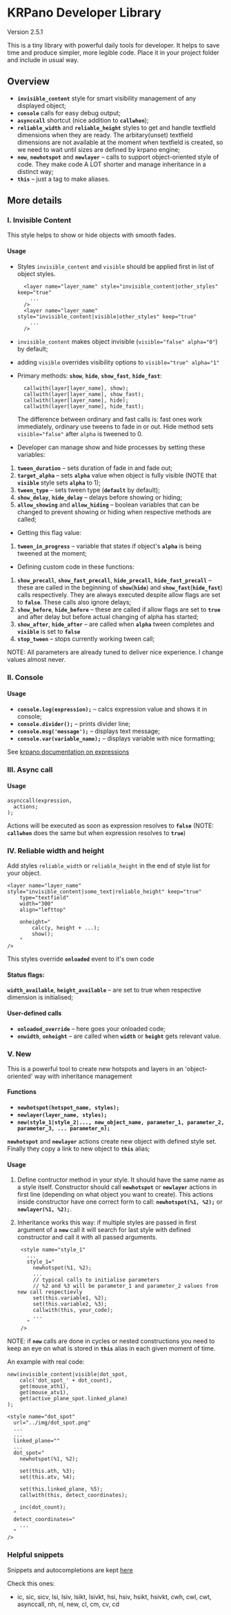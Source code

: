 

# KRPano Developer Library
Version 2.5.1

This is a tiny library with powerful daily tools for developer. It helps to save time and produce simpler, more legible code.
Place it in your project folder and include in usual way.
## Overview
- **`invisible_content`** style for smart visibility management of any displayed object;
- **`console`** calls for easy debug output;
- **`asynccall`** shortcut (nice addition to **`callwhen`**);
- **`reliable_width`** and **`reliable_height`** styles to get and handle textfield dimensions when they are ready. The arbitary(unset) textfield dimensions are not available at the moment when textfield is created, so we need to wait until sizes are defined by krpano engine; 
- **`new`**, **`newhotspot`** and **`newlayer`** – calls to support object-oriented style of code. They make code A LOT shorter and manage inheritance in a distinct way;
- **`this`** – just a tag to make aliases.
## More details
### I. Invisible Content
This style helps to show or hide objects with smooth fades.
#### Usage
* Styles `invisible_content` and `visible` should be applied first in list of object styles.

		<layer name="layer_name" style="invisible_content|other_styles" keep="true"
		  ...
		/>
		<layer name="layer_name" style="invisible_content|visible|other_styles" keep="true"
		  ...
		/>

* `invisible_content` makes object invisible (`visible="false" alpha="0"`) by default;
* adding `visible` overrides visibility options to `visible="true" alpha="1"` 
* Primary methods: **`show`**, **`hide`**, **`show_fast`**, **`hide_fast`**:

		callwith(layer[layer_name], show);
		callwith(layer[layer_name], show_fast);
		callwith(layer[layer_name], hide);
		callwith(layer[layer_name], hide_fast);

	The difference between ordinary and fast calls is: fast ones work immediately, ordinary use tweens to fade in or out.
	 Hide method sets `visible="false"` after `alpha` is tweened to 0.
* Developer can manage show and hide processes by setting these variables:
1. **`tween_duration`** – sets duration of fade in and fade out;
2. **`target_alpha`** – sets **`alpha`** value when object is fully visible (NOTE that **`visible`** style sets **`alpha`** to 1);
3. **`tween_type`** – sets tween type (**`default`** by default);
4. **`show_delay`**, **`hide_delay`** – delays before showing or hiding;
5. **`allow_showing`** and **`allow_hiding`** – boolean variables that can be changed to prevent showing or hiding when respective methods are called;
* Getting this flag value:
1.  **`tween_in_progress`** – variable that states if object's **`alpha`** is being tweened at the moment;
* Defining custom code in these functions:
1.  **`show_precall`**, **`show_fast_precall`**, **`hide_precall`**, **`hide_fast_precall`** – these are called in the beginning of **`show`**(**`hide`**) and **`show_fast`**(**`hide_fast`**) calls respectively. They are always executed despite allow flags are set to **`false`**. These calls also ignore delays;
1. **`show_before`**, **`hide_before`** – these are called if allow flags are set to **`true`** and after delay but before actual changing of alpha has started;
2. **`show_after`**, **`hide_after`** – are called when  **`alpha`** tween completes and **`visible`** is set to **`false`**
3. **`stop_tween`** – stops currently working tween call;

NOTE: All parameters are already tuned to deliver nice experience. I change values almost never.

### II. Console
#### Usage
* **`console.log(expression);`** – calcs expression value and shows it in console;
* **`console.divider();`** – prints divider line;
* **`console.msg('message');`** – displays text message;
* **`console.var(variable_name);`** – displays variable with nice formatting;

See [krpano documentation on expressions](https://krpano.com/docu/actions/#expressions)
### III. Async call
#### Usage
	asynccall(expression,
	  actions;
	);
Actions will be executed as soon as expression resolves to **`false`**
(NOTE: **`callwhen`** does the same but when expression resolves to **`true`**)
### IV. Reliable width and height
Add styles `reliable_width` or `reliable_height` in the end of style list for your object.

    <layer name="layer_name" style="invisible_content|some_text|reliable_height" keep="true"
    	type="textfield"
    	width="300"
    	align="lefttop"
    
    	onheight="
    	    calc(y, height + ...);
    	    show();
    	"
    />

This styles override **`onloaded`** event to it's own code
#### Status flags:
**`width_available`**, **`height_available`** – are set to true when respective dimension is initialised;

#### User-defined calls
* **`onloaded_override`** – here goes your onloaded code;
* **`onwidth`**, **`onheight`** – are called when **`width`** or **`height`** gets relevant value.

### V. New
This is a powerful tool to create new hotspots and layers in an 'object-oriented' way with inheritance management

#### Functions

* **`newhotspot(hotspot_name, styles);`**
* **`newlayer(layer_name, styles);`**
* **`new(style_1|style_2|..., new_object_name, parameter_1, parameter_2, parameter_3, ... parameter_n);`**

**`newhotspot`** and **`newlayer`** actions create new object with defined style set. Finally they copy a link to new object to **`this`** alias;

#### Usage

1. Define contructor method in your style. It should have the same name as a style itself. Constructor should call **`newhotspot`** or **`newlayer`** actions in first line (depending on what object you want to create). This actions inside constructor have one correct form to call: **`newhotspot(%1, %2);`** or **`newlayer(%1, %2);`**.
2. Inheritance works this way: if multiple styles are passed in first argument of a **`new`** call it will search for last style with defined constructor and call it with all passed arguments.

		<style name="style_1"
	      ...
	      style_1="
	        newhotspot(%1, %2);
	        ...
	        // typical calls to initialise parameters
	        // %2 and %3 will be parameter_1 and parameter_2 values from new call respectievly
	        set(this.variable1, %2);
	        set(this.variable2, %3);
	        callwith(this, your_code);
	        ...
	      "
	    />

NOTE: if **`new`** calls are done in cycles or nested constructions you need to keep an eye on what is stored in **`this`** alias in each given moment of time.

An example with real code:

	new(invisible_content|visible|dot_spot,
        calc('dot_spot_' + dot_count),
        get(mouse_ath1),
        get(mouse_atv1),
        get(active_plane_spot.linked_plane)
	);

	<style name="dot_spot"
	  url="../img/dot_spot.png"
	  ...
	  ...
	  linked_plane=""
	  ...
	  dot_spot="
	    newhotspot(%1, %2);

	    set(this.ath, %3);
	    set(this.atv, %4);

	    set(this.linked_plane, %5);
	    callwith(this, detect_coordinates);

	    inc(dot_count);
	  "
	  detect_coordinates="
	    ...
	  "
	/>

### Helpful snippets
Snippets and autocompletions are kept [here](https://github.com/apushkarev/Krpano-Markup-Language)

Check this ones:
* ic, sic, sicv, lsi, lsiv, lsikt, lsivkt, hsi, hsiv, hsikt, hsivkt, cwh, cwl, cwt, asynccall, nh, nl, new, cl, cm, cv, cd

